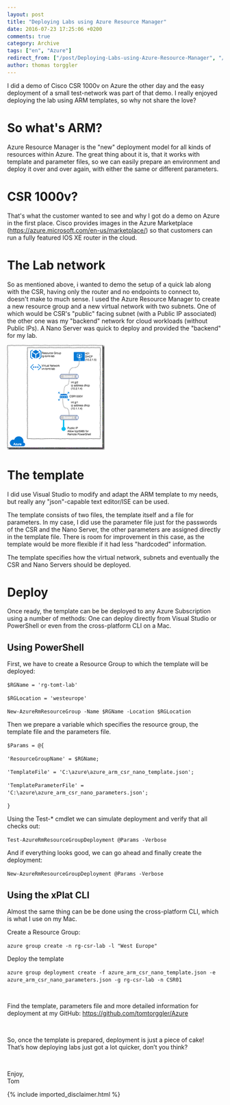 ```yaml
---
layout: post
title: "Deploying Labs using Azure Resource Manager"
date: 2016-07-23 17:25:06 +0200
comments: true
category: Archive
tags: ["en", "Azure"]
redirect_from: ["/post/Deploying-Labs-using-Azure-Resource-Manager", "/post/deploying-labs-using-azure-resource-manager"]
author: thomas torggler
---
```

<!-- more -->
<p>I did a demo of Cisco CSR 1000v on Azure the other day and the easy deployment of a small test-network was part of that demo. I really enjoyed deploying the lab using ARM templates, so why not share the love?  <h1>So what's ARM?</h1> <p>Azure Resource Manager is the "new" deployment model for all kinds of resources within Azure. The great thing about it is, that it works with template and parameter files, so we can easily prepare an environment and deploy it over and over again, with either the same or different parameters. <h1>CSR 1000v? </h1> <p>That's what the customer wanted to see and why I got do a demo on Azure in the first place. Cisco provides images in the Azure Marketplace (<a href="https://azure.microsoft.com/en-us/marketplace/">https://azure.microsoft.com/en-us/marketplace/</a>) so that customers can run a fully featured IOS XE router in the cloud. <h1>The Lab network</h1> <p>So as mentioned above, i wanted to demo the setup of a quick lab along with the CSR, having only the router and no endpoints to connect to, doesn't make to much sense. I used the Azure Resource Manager to create a new resource group and a new virtual network with two subnets. One of which would be CSR's "public" facing subnet (with a Public IP associated) the other one was my "backend" network for cloud workloads (without Public IPs). A Nano Server was quick to deploy and provided the "backend" for my lab. <p><a href="/assets/archive/image_743.png"><img title="image" style="border-top: 0px; border-right: 0px; background-image: none; border-bottom: 0px; padding-top: 0px; padding-left: 0px; border-left: 0px; margin: 0px; display: inline; padding-right: 0px" border="0" alt="image" src="/assets/archive/image_thumb_741.png" width="228" height="244"></a> <h1>The template</h1> <p>I did use Visual Studio to modify and adapt the ARM template to my needs, but really any "json"-capable text editor/ISE can be used.  <p>The template consists of two files, the template itself and a file for parameters. In my case, I did use the parameter file just for the passwords of the CSR and the Nano Server, the other parameters are assigned directly in the template file. There is room for improvement in this case, as the template would be more flexible if it had less "hardcoded" information.  <p>The template specifies how the virtual network, subnets and eventually the CSR and Nano Servers should be deployed. <h1>Deploy</h1> <p>Once ready, the template can be be deployed to any Azure Subscription using a number of methods: One can deploy directly from Visual Studio or PowerShell or even from the cross-platform CLI on a Mac. <h2>Using PowerShell</h2> <p>First, we have to create a Resource Group to which the template will be deployed:</p> <p><code>$RGName = 'rg-tomt-lab' <p>$RGLocation = 'westeurope' <p>New-AzureRmResourceGroup -Name $RGName -Location $RGLocation </code></p> <p>Then we prepare a variable which specifies the resource group, the template file and the parameters file. <p><code>$Params = @{ <p>'ResourceGroupName' = $RGName; <p>'TemplateFile' = 'C:\azure\azure_arm_csr_nano_template.json'; <p>'TemplateParameterFile' = 'C:\azure\azure_arm_csr_nano_parameters.json'; <p>}</code></p> <p>Using the Test-* cmdlet we can simulate deployment and verify that all checks out: <p><code>Test-AzureRmResourceGroupDeployment @Params -Verbose</code></p> <p>And if everything looks good, we can go ahead and finally create the deployment: <p><code>New-AzureRmResourceGroupDeployment @Params -Verbose</code></p> <h2>Using the xPlat CLI</h2> <p>Almost the same thing can be be done using the cross-platform CLI, which is what I use on my Mac.</p> <p>Create a Resource Group:</p> <p><code>azure group create -n rg-csr-lab -l "West Europe"</code></p> <p>Deploy the template <p><code>azure group deployment create -f azure_arm_csr_nano_template.json -e azure_arm_csr_nano_parameters.json -g rg-csr-lab -n CSR01</code></p> <p>&nbsp; <p>Find the template, parameters file and more detailed information for deployment at my GitHub: <a href="https://github.com/tomtorggler/Azure">https://github.com/tomtorggler/Azure</a> <p>&nbsp; <p>So, once the template is prepared, deployment is just a piece of cake! That’s how deploying labs just got a lot quicker, don’t you think? <p>&nbsp; <p>Enjoy,<br>Tom</p>
{% include imported_disclaimer.html %}
